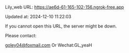 Lily_web URL: https://ae6d-61-165-102-156.ngrok-free.app

Updated at: 2024-12-10 11:22:03

If you cannot open this URL, the server might be down.

Please contact: 

goley04@foxmail.com Or Wechat:GL_yeaH